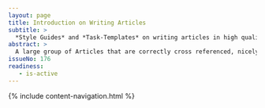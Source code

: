 ```yaml
---
layout: page
title: Introduction on Writing Articles
subtitle: >
  *Style Guides* and *Task-Templates* on writing articles in high quality ready to be published on V². 
abstract: >
  A large group of Articles that are correctly cross referenced, nicely laid out, beautifully structured, richely illustrated and free of redundancy and errors are a joy to read. The correct integration into V² Flow invites community contribution and increases the value further. But creating this high quality was tedious and error-prone work. In this introduction we show how V² Flow simplifies the work for both writer and editor.
issueNo: 176
readiness:
   - is-active
---
```


{% include content-navigation.html %}

<p toggle-collapse-bar="article-toc"></p>